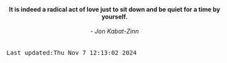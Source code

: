 
<div align="center"><b><span>It is indeed a radical act of love just to sit down and be quiet for a time by yourself.</span></b><br><br><i> - Jon Kabat-Zinn</i></div>
<br><br><kbd>Last updated:Thu Nov  7 12:13:02 2024</kbd>
